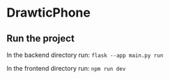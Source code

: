 # DrawticPhone

## Run the project

In the backend directory run:
`flask --app main.py run`

In the frontend directory run:
`npm run dev`
